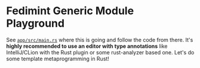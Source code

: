 # Fedimint Generic Module Playground

See [`app/src/main.rs`](app/src/main.rs) where this is going and follow the code from there. It's **highly recommended to use an editor with type annotations** like IntelliJ/CLion with the Rust plugin or some rust-analyzer based one.  Let's do some template metaprogramming in Rust!